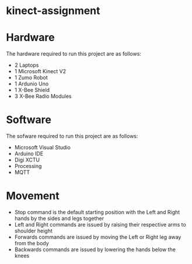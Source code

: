 # kinect-assignment


# Hardware

The hardware required to run this project are as follows:
- 2 Laptops
- 1 Microsoft Kinect V2
- 1 Zumo Robot
- 1 Ardunio Uno
- 1 X-Bee Shield
- 3 X-Bee Radio Modules

# Software 

The sofware required to run this project are as follows:
- Microsoft Visual Studio
- Arduino IDE
- Digi XCTU
- Processing
- MQTT

# Movement

- Stop command is the default starting position with the Left and Right hands by the sides and legs together
- Left and Right commands are issued by raising their respective arms to shoulder height
- Forwards commands are issued by moving the Left or Right leg away from the body
- Backwards commands are issued by lowering the hands below the knees
